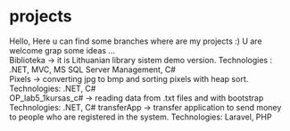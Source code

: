 # projects
Hello, 
Here u can find some branches where are my projects :)
U are welcome grap some ideas ...                      
Biblioteka -> it is Lithuanian library sistem demo version. Technologies : .NET, MVC, MS SQL Server Management, C#                      
Pixels -> converting jpg to bmp and sorting pixels with heap sort. Technologies: .NET, C#                          
OP_lab5_1kursas_c# -> reading data from .txt files and with bootstrap Technologies: .NET, C#
transferApp -> transfer application to send money to people who are registered in the system. Technologies: Laravel, PHP
